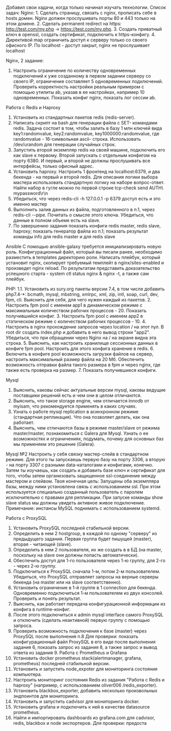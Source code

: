 Добавил свои хадачи, когда только начинал изучать технологии.
Список задач:
Nginx:
1.
Сделать страницу, связать с nginx, прописать себе в hosts домен. Nginx должен прослушивать порты 80 и 443 только на
этом домене.
2. Сделать permanent redirect на https: http://test.com/my.php -> https://test.com/my.php.
3. Создать приватный ключ в openssl, создать сертификат, подключить к https-конфигу.
4. Директивой map ограничить доступ к серверу только со своего офисного IP. По localhost - доступ закрыт, nginx не
прослушивает localhost

Nginx, 2 задание:
1. Настроить ограничение по количеству одновременных подключений к уже созданному в первом задании серверу со
своего IP, ограничение составляет 5 одновременных подключений. Проверить корректность настройки реальным
примером с помощью утилиты ab, указав в ее настройках, например 10 одновременных. Показать конфиг nginx, показать
лог сессии ab.

Работа с Redis и Haproxy
1. Установить из стандартных пакетов redis (redis-server).
2. Написать скрипт на bash для генерации файла с SET- командами redis. Задача состоит в том, чтобы залить в базу 1 млн
ключей вида key1:randomvalue, key2:randomvalue, key1000000:randomvalue, где randomvalue - 16-символьная ascii-
строка. Использовать /dev/urandom для генерации случайных строк.
3. Запустить второй экземпляр redis на своей машине, подключить его как slave к первому. Второй запускать с отдельным
конфигом на порту 6380. И первый, и второй не должны прослушивать все интерфейсы, только офисный адрес.
4. Установить haproxy. Настроить 1 фронтенд на localhost:6379, и два бекенда - на первый и второй redis. Для описания
логики выбора мастера использовать стандартную логику на наборе вопрос-ответ. Найти набор в гугле можно по первой
строке tcp-check send AUTH\ mypassword\r\n
5. Убедиться, что через redis-cli -h 127.0.0.1 -p 6379 доступ есть и это именно мастер
6. Выполнить залив данных из файла, подготовленного в п.1, через redis-cli --pipe. Почитать о смысле этого ключа.
Убедиться, что данные в полном объеме есть на slave.
7. По завершению задания показать конфиги redis master, redis slave, haproxy; показать генератор файла из п.1; показать
результат команды info для redis master и для redis slave


Ansible
С помощью ansible-galaxy требуется инициализировать новую роль. Конфигурационный файл, который вы писали ранее,
необходимо разместить в templates директорию роли. Написать плейбук, который установит nginx, скопирует требуемый
темплейт в nginx/sites-enabled и произведет nginx reload. По результатам представить доказательство успешного старта - system
ctl status nginx & nginx -t, а также сам плейбук.


PHP:
1.1. Установить из sury.org пакеты версии 7.4, в том числе добавить php7.4-*: bcmath, mysql, mbstring, xmlrpc, xml, zip, intl,
soap, curl, dev, fpm, cli. Выяснить для себя, для чего нужен каждый из пакетов.
2. Настроить fpm pool c именем app1 в динамическом режиме с максимальным количеством рабочих процессов - 20.
Показать получившийся конфиг.
3. Настроить fpm pool c именем app2 в статическом режиме с количеством рабочих процессов - 10.
4. Настроить в nginx прохождение запросов через location / на этот пул. В root dir создать index.php и добавить в него
вывод строки "app2". Убедиться, что при обращении через Nginx на / на экране видна эта строка.
5. Выяснить, как настроить хранилище сессионных данных в конфиге fpm pool. Настроить для этого конфига хранение в
redis.
6. Включить в конфиге pool возможность загрузки файлов на сервер, настроить максимальный размер файла на 20 Мб.
Обеспечить возможность отправки файла такого размера в fpm и через nginx, где также есть проверка на размер.
7. Показать получившиеся конфиги.


Mysql
1. Выяснить, каковы сейчас актуальные версии mysql, каковы ведущие поставщики решений есть и чем они в целом
отличаются.
2. Выяснить, что такое storage engine, чем отличается innodb от myisam, что рекомендуется применять в каких случаях.
3. Узнать о работе mysql replication в асинхронном режиме (стандартная репликация). Что она позволяет делать, как она
работает.
4. Выяснить, чем отличаются базы в режиме master/slave от режима master/master, познакомиться с Galera для Mysql.
Узнать о ее возможностях и ограничениях, подумать, почему для основных баз мы применяем это решение (Galera).


Mysql №2
Настроить у себя связку мастер-слейв в стандартном режиме. Для этого ты запускаешь первую базу на порту 3306, а вторую -
на порту 3307 с разными data-каталогами и конфигами, конечно. Затем ты изучаешь, как создать и добавить базе ключ и
сертификат для того, чтобы затем организовать защищенное ssl-соединение между мастером и слейвом.
Твоя конечная цель:
Запущены оба экземпляра базы, между ними установлена связь с использованием ssl. При этом используется специально
созданный пользователь с паролем исключительно с правами для репликации. При запуске команды show slave status мы
должны увидеть активное живое подключение.
Примечание: инстансы MySQL поднимать с использованием systemd.


Работа с ProxySQL
1. Установить ProxySQL последней стабильной версии.
2. Определить в нем 2 hostgroup, в каждой по одному "серверу" из предыдущего задания. Первая группа будет пишущей
(master), вторая - читающей (slave).
3. Определить в нем 2 пользователя, их же создать в в БД (на master, поскольку на slave они должны попасть
автоматически).
4. Обеспечить доступ для 1-го пользователя через 1-ю группу, для 2-го - через 2-ю группу.
5. Подключиться к ProxySQL сначала 1-м, потом 2-м пользователем. Убедиться, что ProxySQL отправляет запросы на
верные серверы бекенда (на master или на slave соответственно).
6. Установить ограничение в 1-й группе в 1 connection для бекенда. Одновременно подключиться 1-м пользователем из
двух консолей. Проверить и понять результат.
7. Выяснить, как работает передача конфигурационной информации из конфига в runtime-конфиг.
8. После этого подключиться к admin mysql interface самого ProxySQL и отключить (сделать неактивной) первую группу с
помощью запроса.
9. Проверить возможность подключения к базе (master) через ProxySQL после выполнения п.8
Для проверки: показать конфигурационный файл ProxySQL в его виде после выполнения задания 6, показать запрос из задания
8, а также запрос и вывод ответа из задания 9.
Работа с Prometheus и Grafana
1. Установить docker prometheus stack(alertmanager, grafana, prometheus) последней стабильной версии.
2. Установить и запустить node_expoter для мониторинга состояния компьютера.
3. Настроить мониторинг состояния Redis из задания "Работа с Redis и haproxy" (например, с использованием oliver006
/redis_exporter).
4. Установить blackbox_exporter, добавить несколько произвольных эндпоинтов для мониторинга.
5. Установить и запустить cadvisor для мониторинга docker.
6. Установить grafana и подключить к ней в качестве datasource prometheus.
7. Найти и импортировать dashboards из grafana.com для cadvisor, redis, blackbox и node экспортеров.
Для проверки: предоста
